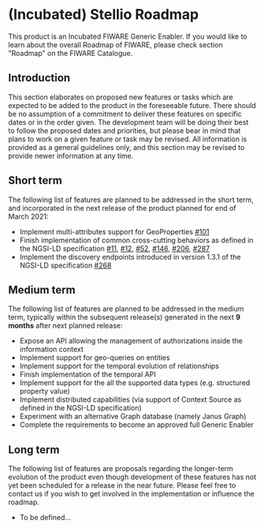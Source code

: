 # (Incubated) Stellio Roadmap

This product is an Incubated FIWARE Generic Enabler. If you would like to learn about the
overall Roadmap of FIWARE, please check section "Roadmap" on the FIWARE Catalogue.

## Introduction

This section elaborates on proposed new features or tasks which are expected to be added to the product in the
foreseeable future. There should be no assumption of a commitment to deliver these features on specific dates or in the
order given. The development team will be doing their best to follow the proposed dates and priorities, but please bear
in mind that plans to work on a given feature or task may be revised. All information is provided as a general
guidelines only, and this section may be revised to provide newer information at any time.

## Short term

The following list of features are planned to be addressed in the short term, and incorporated in the next release of
the product planned for end of March 2021:

- Implement multi-attributes support for GeoProperties [#101](https://github.com/stellio-hub/stellio-context-broker/issues/101)
- Finish implementation of common cross-cutting behaviors as defined in the NGSI-LD specification [#11](https://github.com/stellio-hub/stellio-context-broker/issues/11), [#12](https://github.com/stellio-hub/stellio-context-broker/issues/12), [#52](https://github.com/stellio-hub/stellio-context-broker/issues/52), [#146](https://github.com/stellio-hub/stellio-context-broker/issues/146), [#206](https://github.com/stellio-hub/stellio-context-broker/issues/206), [#287](https://github.com/stellio-hub/stellio-context-broker/issues/287)
- Implement the discovery endpoints introduced in version 1.3.1 of the NGSI-LD specification [#268](https://github.com/stellio-hub/stellio-context-broker/issues/268)

## Medium term

The following list of features are planned to be addressed in the medium term, typically within the subsequent
release(s) generated in the next **9 months** after next planned release:

- Expose an API allowing the management of authorizations inside the information context
- Implement support for geo-queries on entities
- Implement support for the temporal evolution of relationships
- Finish implementation of the temporal API
- Implement support for the all the supported data types (e.g. structured property value)
- Implement distributed capabilities (via support of Context Source as defined in the NGSI-LD specification)
- Experiment with an alternative Graph database (namely Janus Graph)
- Complete the requirements to become an approved full Generic Enabler

## Long term

The following list of features are proposals regarding the longer-term evolution of the product even though development
of these features has not yet been scheduled for a release in the near future. Please feel free to contact us if you
wish to get involved in the implementation or influence the roadmap.

- To be defined...
